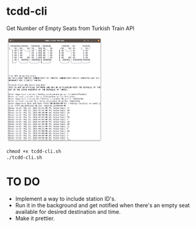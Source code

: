 # tcdd-cli
Get Number of Empty Seats from Turkish Train API

<img src="/demo.png" alt="img" align="center" width=50% height=50%>

```
chmod +x tcdd-cli.sh
./tcdd-cli.sh
```

# TO DO
- Implement a way to include station ID's.
- Run it in the background and get notified when there's an empty seat available for desired destination and time.
- Make it prettier.
